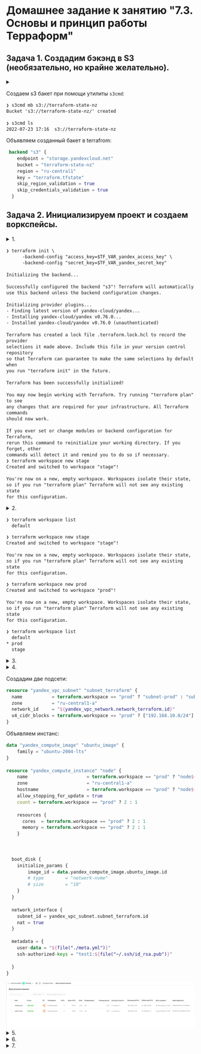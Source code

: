 # Домашнее задание к занятию "7.3. Основы и принцип работы Терраформ"

## Задача 1. Создадим бэкэнд в S3 (необязательно, но крайне желательно).

<details><summary></summary>

> Если в рамках предыдущего задания у вас уже есть аккаунт AWS, то давайте продолжим знакомство со взаимодействием терраформа и aws. 
> 
> 1. Создайте s3 бакет, iam роль и пользователя от которого будет работать терраформ. Можно создать отдельного пользователя, а можно использовать созданного в рамках предыдущего задания, просто добавьте ему необходимы права, как описано [здесь](https://www.terraform.io/docs/backends/types/s3.html).
> 1. Зарегистрируйте бэкэнд в терраформ проекте как описано по ссылке выше. 

</details>


Создаем s3 бакет при помощи утилиты ```s3cmd```:

```
❯ s3cmd mb s3://terraform-state-nz
Bucket 's3://terraform-state-nz/' created

❯ s3cmd ls
2022-07-23 17:16  s3://terraform-state-nz
```

Объявляем созданный бакет в terrafrom:

```terraform
 backend "s3" {
    endpoint = "storage.yandexcloud.net"
    bucket = "terraform-state-nz"
    region = "ru-central1"
    key = "terraform.tfstate"
    skip_region_validation = true
    skip_credentials_validation = true
  }
```

## Задача 2. Инициализируем проект и создаем воркспейсы. 

<details> 
<summary>1.</summary>

> Выполните `terraform init`:
>   * если был создан бэкэнд в S3, то терраформ создат файл стейтов в S3 и запись в таблице dynamodb.
>   * иначе будет создан локальный файл со стейтами.  
</details>

```
❯ terraform init \
      -backend-config "access_key=$TF_VAR_yandex_access_key" \
      -backend-config "secret_key=$TF_VAR_yandex_secret_key"

Initializing the backend...

Successfully configured the backend "s3"! Terraform will automatically
use this backend unless the backend configuration changes.

Initializing provider plugins...
- Finding latest version of yandex-cloud/yandex...
- Installing yandex-cloud/yandex v0.76.0...
- Installed yandex-cloud/yandex v0.76.0 (unauthenticated)

Terraform has created a lock file .terraform.lock.hcl to record the provider
selections it made above. Include this file in your version control repository
so that Terraform can guarantee to make the same selections by default when
you run "terraform init" in the future.

Terraform has been successfully initialized!

You may now begin working with Terraform. Try running "terraform plan" to see
any changes that are required for your infrastructure. All Terraform commands
should now work.

If you ever set or change modules or backend configuration for Terraform,
rerun this command to reinitialize your working directory. If you forget, other
commands will detect it and remind you to do so if necessary.
❯ terraform workspace new stage
Created and switched to workspace "stage"!

You're now on a new, empty workspace. Workspaces isolate their state,
so if you run "terraform plan" Terraform will not see any existing state
for this configuration.
```
<details><summary>2.</summary>

> Создайте два воркспейса `stage` и `prod`.
</details>

```
❯ terraform workspace list
  default
```

```
❯ terraform workspace new stage 
Created and switched to workspace "stage"!

You're now on a new, empty workspace. Workspaces isolate their state,
so if you run "terraform plan" Terraform will not see any existing state
for this configuration.
```

```
❯ terraform workspace new prod
Created and switched to workspace "prod"!

You're now on a new, empty workspace. Workspaces isolate their state,
so if you run "terraform plan" Terraform will not see any existing state
for this configuration.
```

```
❯ terraform workspace list
  default
* prod
  stage
```
<details><summary>3.</summary>

> В уже созданный `aws_instance` добавьте зависимость типа инстанса от вокспейса, что бы в разных ворскспейсах использовались разные `instance_type`.
</details>

<details><summary>4.</summary>

> Добавим `count`. Для `stage` должен создаться один экземпляр `ec2`, а для `prod` два. 
</details>

Создадим две подсети:

```terraform
resource "yandex_vpc_subnet" "subnet_terraform" {
  name           = terraform.workspace == "prod" ? "subnet-prod" : "subnet-stage"
  zone           = "ru-central1-a"
  network_id     = "${yandex_vpc_network.network_terraform.id}"
  v4_cidr_blocks = terraform.workspace == "prod" ? ["192.168.10.0/24"] : ["192.168.11.0/24"]
}
```

Объявляем инстанс:

```terraform
data "yandex_compute_image" "ubuntu_image" {
    family = "ubuntu-2004-lts"
}

resource "yandex_compute_instance" "node" {
    name                      = terraform.workspace == "prod" ? "node${count.index}-prod" : "node${count.index}-stage"
    zone                      = "ru-central1-a"
    hostname                  = terraform.workspace == "prod" ? "node${count.index}-prod.netology.yc" : "node${count.index}-stage.netology.yc"
    allow_stopping_for_update = true
    count = terraform.workspace == "prod" ? 2 : 1

    resources {
      cores  = terraform.workspace == "prod" ? 2 : 1
      memory = terraform.workspace == "prod" ? 2 : 1
    }


  
  boot_disk {
    initialize_params {
        image_id = data.yandex_compute_image.ubuntu_image.id
        # type        = "network-nvme"
        # size        = "10"
    }
  }

  network_interface {
    subnet_id = yandex_vpc_subnet.subnet_terraform.id
    nat = true
  }

  metadata = {
    user-data = "${file("./meta.yml")}"
    ssh-authorized-keys = "test1:${file("~/.ssh/id_rsa.pub")}"

  }
}
```
<img src="assets/07-terraform-03-basic_001.png" width="800px">

<details><summary>5.</summary>

> Создайте рядом еще один `aws_instance`, но теперь определите их количество при помощи `for_each`, а не `count`.
</details>

<details><summary>6.</summary>

> Что бы при изменении типа инстанса не возникло ситуации, когда не будет ни одного инстанса добавьте параметр жизненного цикла `create_before_destroy = true` в один из рессурсов `aws_instance`.
</details>

<details><summary>7.</summary>

> При желании поэкспериментируйте с другими параметрами и рессурсами.
>
> В виде результата работы пришлите:
> * Вывод команды `terraform workspace list`.
> * Вывод команды `terraform plan` для воркспейса `prod`.  
</details>


